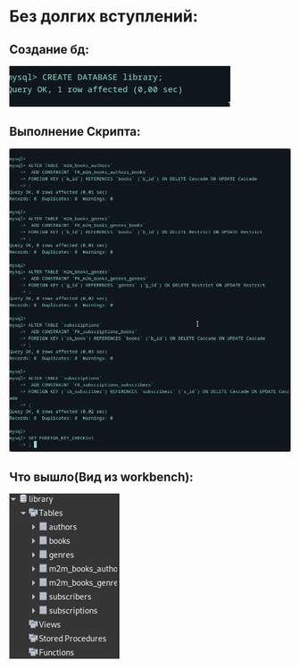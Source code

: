# Без долгих вступлений:

## Создание бд:
![alt text](image.png)

## Выполнение Скрипта:
![alt text](image-1.png)

## Что вышло(Вид из workbench):
![alt text](image-2.png)